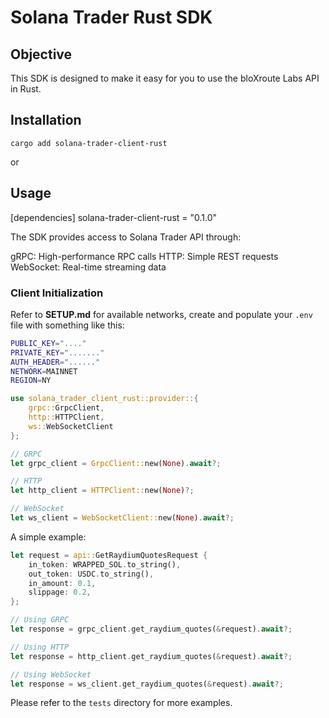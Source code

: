 # Solana Trader Rust SDK

## Objective

This SDK is designed to make it easy for you to use the bloXroute Labs API in Rust. 

## Installation

``cargo add solana-trader-client-rust``

or

## Usage

[dependencies]
solana-trader-client-rust = "0.1.0"

The SDK provides access to Solana Trader API through:

gRPC: High-performance RPC calls
HTTP: Simple REST requests
WebSocket: Real-time streaming data


### Client Initialization

Refer to **SETUP.md** for available networks, create and populate your `.env` file with something like this:

```bash
PUBLIC_KEY="...."
PRIVATE_KEY="......."
AUTH_HEADER="......"
NETWORK=MAINNET
REGION=NY
```


```rust
use solana_trader_client_rust::provider::{
    grpc::GrpcClient, 
    http::HTTPClient,
    ws::WebSocketClient
};

// GRPC
let grpc_client = GrpcClient::new(None).await?;

// HTTP 
let http_client = HTTPClient::new(None)?;

// WebSocket
let ws_client = WebSocketClient::new(None).await?;
```

A simple example:

```rust
let request = api::GetRaydiumQuotesRequest {
    in_token: WRAPPED_SOL.to_string(),
    out_token: USDC.to_string(), 
    in_amount: 0.1,
    slippage: 0.2,
};

// Using GRPC
let response = grpc_client.get_raydium_quotes(&request).await?;

// Using HTTP
let response = http_client.get_raydium_quotes(&request).await?;

// Using WebSocket
let response = ws_client.get_raydium_quotes(&request).await?;
```

Please refer to the `tests` directory for more examples.